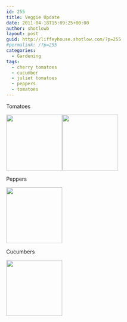 ```yaml
---
id: 255
title: Veggie Update
date: 2011-04-18T15:09:25+00:00
author: shotlowb
layout: post
guid: http://liffeyhouse.shotlow.com/?p=255
#permalink: /?p=255
categories:
  - Gardening
tags:
  - cherry tomatoes
  - cucumber
  - juliet tomatoes
  - peppers
  - tomatoes
---
```

Tomatoes

[<img class="alignnone size-thumbnail wp-image-254" title="Juliet Tomatoes" src="http://liffeyhouse.shotlow.com/wp-content/uploads/2011/04/P4180184-150x150.jpg" alt="" width="150" height="150" />](vendor/img/uploads/2011/04/P4180184-e1303157266779.jpg)[<img class="alignnone size-thumbnail wp-image-253" title="Cherry Tomatoes" src="http://liffeyhouse.shotlow.com/wp-content/uploads/2011/04/P4180183-150x150.jpg" alt="" width="150" height="150" />](vendor/img/uploads/2011/04/P4180183-e1303157239652.jpg)

Peppers

[<img class="alignnone size-thumbnail wp-image-252" title="Peppers" src="http://liffeyhouse.shotlow.com/wp-content/uploads/2011/04/P4180182-150x150.jpg" alt="" width="150" height="150" />](vendor/img/uploads/2011/04/P4180182-e1303157216133.jpg)

Cucumbers

[<img class="alignnone size-thumbnail wp-image-251" title="Cucumber flowers" src="http://liffeyhouse.shotlow.com/wp-content/uploads/2011/04/P4180181-150x150.jpg" alt="" width="150" height="150" />](vendor/img/uploads/2011/04/P4180181-e1303157189248.jpg)
